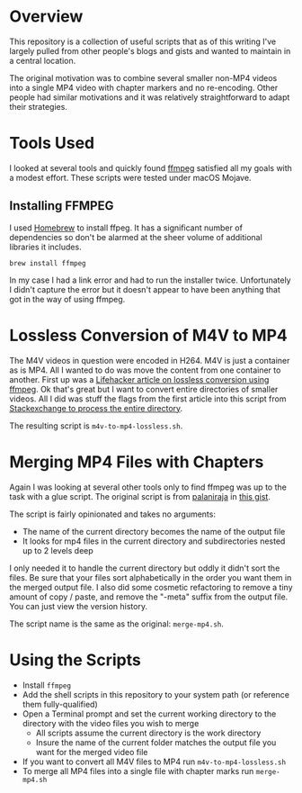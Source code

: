 # Overview

This repository is a collection of useful scripts that as of this writing I've largely pulled from other people's blogs and gists and wanted to maintain in a central location. 

The original motivation was to combine several smaller non-MP4 videos into a single MP4 video with chapter markers and no re-encoding. Other people had similar motivations and it was relatively straightforward to adapt their strategies.

# Tools Used

I looked at several tools and quickly found [ffmpeg](https://ffmpeg.org/) satisfied all my goals with a modest effort. These scripts were tested under macOS Mojave. 

## Installing FFMPEG

I used [Homebrew](https://brew.sh/) to install ffpeg. It has a significant number of dependencies so don't be alarmed at the sheer volume of additional libraries it includes.

```
brew install ffmpeg
```

In my case I had a link error and had to run the installer twice. Unfortunately I didn't capture the error but it doesn't appear to have been anything that got in the way of using ffmpeg.

# Lossless Conversion of M4V to MP4

The M4V videos in question were encoded in H264. M4V is just a container as is MP4. All I wanted to do was move the content from one container to another. First up was a [Lifehacker article on lossless conversion using ffmpeg](https://www.lifehacker.com.au/2015/11/the-correct-way-to-convert-a-video-from-one-container-format-to-another/). Ok that's great but I want to convert entire directories of smaller videos. All I did was stuff the flags from the first article into this script from [Stackexchange to process the entire directory](https://stackoverflow.com/questions/5784661/how-do-you-convert-an-entire-directory-with-ffmpeg). 

The resulting script is `m4v-to-mp4-lossless.sh`.

# Merging MP4 Files with Chapters

Again I was looking at several other tools only to find ffmpeg was up to the task with a glue script. The original script is from [palaniraja](https://gist.github.com/palaniraja) in [this gist](https://gist.github.com/palaniraja/d14ba9ac49019526e0774b28e2d71b16).

The script is fairly opinionated and takes no arguments:
- The name of the current directory becomes the name of the output file
- It looks for mp4 files in the current directory and subdirectories nested up to 2 levels deep

I only needed it to handle the current directory but oddly it didn't sort the files. Be sure that your files sort alphabetically in the order you want them in the merged output file. I also did some cosmetic refactoring to remove a tiny amount of copy / paste, and remove the "-meta" suffix from the output file. You can just view the version history.

The script name is the same as the original: `merge-mp4.sh`.

# Using the Scripts

- Install `ffmpeg`
- Add the shell scripts in this repository to your system path (or reference them fully-qualified)
- Open a Terminal prompt and set the current working directory to the directory with the video files you wish to merge
  - All scripts assume the current directory is the work directory
  - Insure the name of the current folder matches the output file you want for the merged video file
- If you want to convert all M4V files to MP4 run `m4v-to-mp4-lossless.sh`
- To merge all MP4 files into a single file with chapter marks run `merge-mp4.sh`
